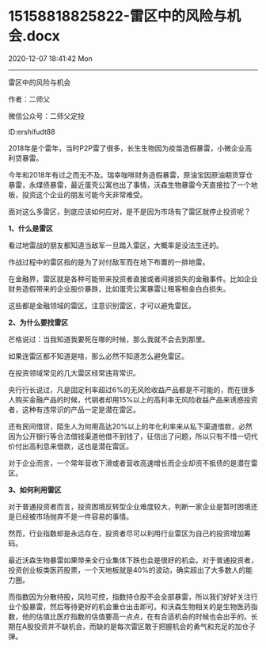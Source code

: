 # 15158818825822-雷区中的风险与机会.docx

2020-12-07 18:41:42 Mon

----

雷区中的风险与机会

作者：二师父

微信公众号：二师父定投

ID:ershifudt88

2018年是个雷年，当时P2P雷了很多，长生生物因为疫苗造假暴雷，小微企业高利贷暴雷。

今年和2018年有过之而无不及。瑞幸咖啡财务造假暴雷，原油宝因原油期货穿仓暴雷，永煤债暴雷，最近蛋壳公寓也出了事情，沃森生物暴雷今天直接拉了一个地板，投资这个企业的朋友可能今天非常难受。

面对这么多雷区，到底应该如何应对，是不是因为市场有了雷区就停止投资呢？

__1、什么是雷区__

  
看过地雷战的朋友都知道当敌军一旦踏入雷区，大概率是没法生还的。

作战过程中的雷区指的是为了对付敌军而在地下布置的一排地雷。

在金融界，雷区就是各种可能带来投资者直接或者间接损失的金融事件。比如企业财务造假带来的企业股价暴跌，比如蛋壳公寓暴雷让租客租金白白损失。

这些都是金融领域的雷区。注意识别雷区，才可以避免雷区。

__2、为什么要找雷区__

芒格说过：当我知道我要死在哪的时候，那么我就不会去到那里。

如果连雷区都不知道是啥，那么必然不知道怎么避免雷区。

在投资领域常见的几大雷区经常违背常识。

央行行长说过，凡是固定利率超过6%的无风险收益产品都是不可能的，而在很多人购买金融产品的时候，代销者却用15%以上的高利率无风险收益产品来诱惑投资者，这种有违常识的产品一定是潜在雷区。

还有民间借贷，陌生人为何用高达20%以上的年化利率来从私下渠道借款，必然因为公开银行等合法借钱渠道他借不到钱了，征信出了问题，所以只有不惜一切代价付出高利息来借款，这也是潜在雷区。

对于企业而言，一个常年营收下滑或者营收高速增长而企业却资不抵债的是潜在雷区。

__3、如何利用雷区__

对于普通投资者而言，投资困境反转型企业难度较大，判断一家企业是暂时困境还是已经被市场抛弃不是一件容易的事情。

然而，行业指数却是永远存在，投资者尽可以利用行业雷区为自己的投资增加筹码。

最近沃森生物暴雷如果带来全行业集体下跌也会是很好的机会。对于普通投资者，投资创业板类医药股票，一个天地板就是40%的波动，确实超出了大多数人的能力圈。

而指数因为分散持股，风险可控，指数持仓股不会全部暴雷，所以我们好好关注行业个股暴雷，然后等待更好的机会重仓出击即可。和沃森生物相关的是生物医药指数，他的估值比医疗指数的估值要高一点点，在有合适机会的时候也会出手的。长期在A股投资并不缺机会，而缺的是每次雷区敢于把握机会的勇气和充足的加仓子弹。

